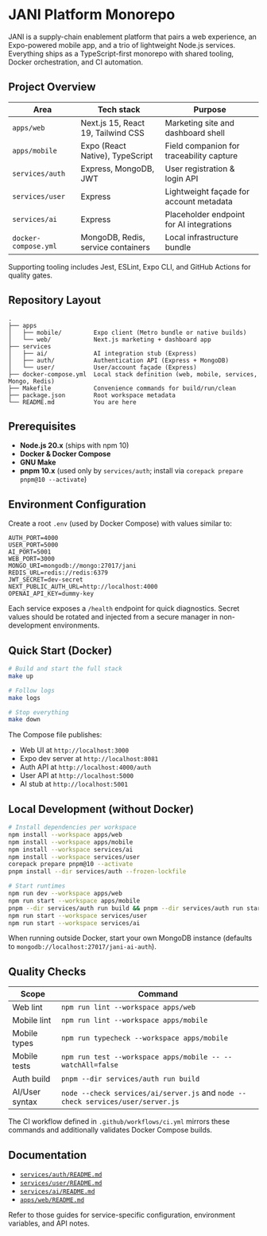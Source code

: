 # JANI Platform Monorepo

JANI is a supply-chain enablement platform that pairs a web experience, an Expo-powered mobile app, and a trio of lightweight Node.js services. Everything ships as a TypeScript-first monorepo with shared tooling, Docker orchestration, and CI automation.

## Project Overview

| Area            | Tech stack                                   | Purpose |
|-----------------|-----------------------------------------------|---------|
| `apps/web`      | Next.js 15, React 19, Tailwind CSS            | Marketing site and dashboard shell |
| `apps/mobile`   | Expo (React Native), TypeScript               | Field companion for traceability capture |
| `services/auth` | Express, MongoDB, JWT                         | User registration & login API |
| `services/user` | Express                                      | Lightweight façade for account metadata |
| `services/ai`   | Express                                      | Placeholder endpoint for AI integrations |
| `docker-compose.yml` | MongoDB, Redis, service containers     | Local infrastructure bundle |

Supporting tooling includes Jest, ESLint, Expo CLI, and GitHub Actions for quality gates.

## Repository Layout

```text
.
├── apps
│   ├── mobile/         Expo client (Metro bundle or native builds)
│   └── web/            Next.js marketing + dashboard app
├── services
│   ├── ai/             AI integration stub (Express)
│   ├── auth/           Authentication API (Express + MongoDB)
│   └── user/           User/account façade (Express)
├── docker-compose.yml  Local stack definition (web, mobile, services, Mongo, Redis)
├── Makefile            Convenience commands for build/run/clean
├── package.json        Root workspace metadata
└── README.md           You are here
```

## Prerequisites

- **Node.js 20.x** (ships with npm 10)
- **Docker & Docker Compose**
- **GNU Make**
- **pnpm 10.x** (used only by `services/auth`; install via `corepack prepare pnpm@10 --activate`)

## Environment Configuration

Create a root `.env` (used by Docker Compose) with values similar to:

```dotenv
AUTH_PORT=4000
USER_PORT=5000
AI_PORT=5001
WEB_PORT=3000
MONGO_URI=mongodb://mongo:27017/jani
REDIS_URL=redis://redis:6379
JWT_SECRET=dev-secret
NEXT_PUBLIC_AUTH_URL=http://localhost:4000
OPENAI_API_KEY=dummy-key
```

Each service exposes a `/health` endpoint for quick diagnostics. Secret values should be rotated and injected from a secure manager in non-development environments.

## Quick Start (Docker)

```bash
# Build and start the full stack
make up

# Follow logs
make logs

# Stop everything
make down
```

The Compose file publishes:

- Web UI at `http://localhost:3000`
- Expo dev server at `http://localhost:8081`
- Auth API at `http://localhost:4000/auth`
- User API at `http://localhost:5000`
- AI stub at `http://localhost:5001`

## Local Development (without Docker)

```bash
# Install dependencies per workspace
npm install --workspace apps/web
npm install --workspace apps/mobile
npm install --workspace services/ai
npm install --workspace services/user
corepack prepare pnpm@10 --activate
pnpm install --dir services/auth --frozen-lockfile

# Start runtimes
npm run dev --workspace apps/web
npm run start --workspace apps/mobile
pnpm --dir services/auth run build && pnpm --dir services/auth run start
npm run start --workspace services/user
npm run start --workspace services/ai
```

When running outside Docker, start your own MongoDB instance (defaults to `mongodb://localhost:27017/jani-ai-auth`).

## Quality Checks

| Scope              | Command |
|--------------------|---------|
| Web lint           | `npm run lint --workspace apps/web`
| Mobile lint        | `npm run lint --workspace apps/mobile`
| Mobile types       | `npm run typecheck --workspace apps/mobile`
| Mobile tests       | `npm run test --workspace apps/mobile -- --watchAll=false`
| Auth build         | `pnpm --dir services/auth run build`
| AI/User syntax     | `node --check services/ai/server.js` and `node --check services/user/server.js`

The CI workflow defined in `.github/workflows/ci.yml` mirrors these commands and additionally validates Docker Compose builds.

## Documentation

- [`services/auth/README.md`](services/auth/README.md)
- [`services/user/README.md`](services/user/README.md)
- [`services/ai/README.md`](services/ai/README.md)
- [`apps/web/README.md`](apps/web/README.md)

Refer to those guides for service-specific configuration, environment variables, and API notes.
